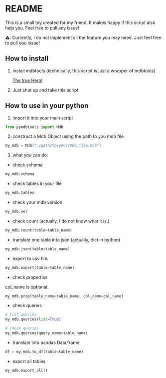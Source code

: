 # README

This is a small toy created for my friend. It makes happy if this script also help you. Feel free to pull any issue!

⚠️: Currently, I do not implement all the feature you may need. Just feel free to pull you issue!

## How to install

1. Install mdbtools (technically, this script is just a wrapper of mdbtools)

    [The true Hero!](https://github.com/mdbtools/mdbtools)

2. Just shut up and take this script

## How to use in your python

1. import it into your main script

```python
from pymdbtools import Mdb
```

2. construct a Mdb Object using the path to you mdb file.

```python
my_mdb = Mdb("./path/to/your/mdb_file.mdb")
```

3. what you can do:

* check schema

```python
my_mdb.schema
```

* check tables in your file

```python
my_mdb.tables
```

* check your mdb version

```python
my_mdb.ver
```

* check count (actually, I do not know what it is.)

```python
my_mdb.count(table=table_name)
```

* translate one table into json (actually, dict in python)

```python
my_mdb.json(table=table_name)
```

* export to csv file.

```python
my_mdb.export(table=table_name)
```

* check properties

col_name is optional.

```python
my_mdb.prop(table_name=table_name, col_name=col_name)
```

* check queries

```python
# list queries
my_mdb.queries(list=True)

# check queries
my_mdb.queries(query_name=table_name)
```

* translate into pandas DataFrame

```python
df = my_mdb.to_df(table=table_name)
```

* export all tables

```python
my_mdb.export_all()
```

